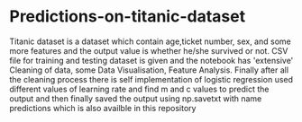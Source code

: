 # Predictions-on-titanic-dataset
Titanic dataset is a dataset which contain age,ticket number, sex, and some more features and the output value is whether he/she survived or not.
CSV file for training and testing dataset is given and the notebook has 'extensive' Cleaning of data, some Data Visualisation, Feature Analysis.
Finally after all the cleaning process there is self implementation of logistic regression used different values of learning rate and find m and c values to predict the output and then finally saved the output using np.savetxt with name predictions which is also availble in this repository
